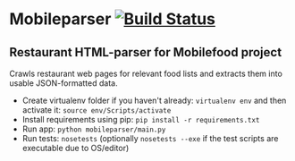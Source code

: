 <!---# mobileparser [![Build Status](https://travis-ci.org/aatkin/mobileparser.png)](https://travis-ci.org/aatkin/mobileparser) # -->
# Mobileparser [![Build Status](https://drone.io/github.com/aatkin/mobileparser/status.png)](https://drone.io/github.com/aatkin/mobileparser/latest) #

## Restaurant HTML-parser for Mobilefood project ##

Crawls restaurant web pages for relevant food lists and extracts them into usable JSON-formatted data.

  * Create virtualenv folder if you haven't already: `virtualenv env` and then activate it: `source env/Scripts/activate`
  * Install requirements using pip: `pip install -r requirements.txt`
  * Run app: `python mobileparser/main.py`
  * Run tests: `nosetests` (optionally `nosetests --exe` if the test scripts are executable due to OS/editor)